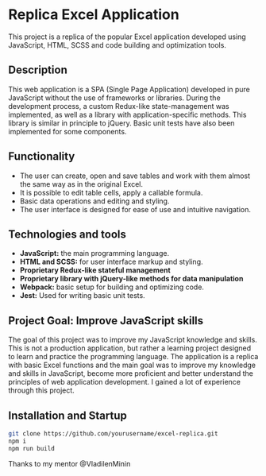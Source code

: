 # Replica Excel Application

This project is a replica of the popular Excel application developed using JavaScript, HTML, SCSS and code building and optimization tools.

## Description

This web application is a SPA (Single Page Application) developed in pure JavaScript without the use of frameworks or libraries. During the development process, a custom Redux-like state-management was implemented, as well as a library with application-specific methods. This library is similar in principle to jQuery. Basic unit tests have also been implemented for some components.

## Functionality

- The user can create, open and save tables and work with them almost the same way as in the original Excel.
- It is possible to edit table cells, apply a callable formula.
- Basic data operations and editing and styling.
- The user interface is designed for ease of use and intuitive navigation.

## Technologies and tools

- **JavaScript:** the main programming language.
- **HTML and SCSS:** for user interface markup and styling.
- **Proprietary Redux-like stateful management**
- **Proprietary library with jQuery-like methods for data manipulation**
- **Webpack:** basic setup for building and optimizing code.
- **Jest:** Used for writing basic unit tests.

## Project Goal: Improve JavaScript skills

The goal of this project was to improve my JavaScript knowledge and skills. This is not a production application, but rather a learning project designed to learn and practice the programming language. The application is a replica with basic Excel functions and the main goal was to improve my knowledge and skills in JavaScript, become more proficient and better understand the principles of web application development. I gained a lot of experience through this project.

## Installation and Startup
```bash
git clone https://github.com/yourusername/excel-replica.git
npm i
npm run build
```
Thanks to my mentor @VladilenMinin
